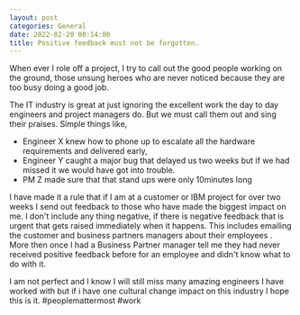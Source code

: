```yaml
---
layout: post
categories: General
date: 2022-02-20 00:14:00
title: Positive feedback must not be forgotten.
---
```


When ever I role off a project, I try to call out the good people working on the ground, those unsung heroes who are never noticed because they are too busy doing a good job.


<!--more-->

The IT industry is great at just ignoring the excellent work the day to day engineers and project managers do. But we must call them out and sing their praises. Simple things like,
- Engineer X knew how to phone up to escalate all the hardware requirements and delivered early,
- Engineer Y caught a major bug that delayed us two weeks but if we had missed it we would have got into trouble.
- PM Z made sure that that stand ups were only 10minutes long

I have made it a rule that if I am at a customer or IBM project for over two weeks I send out feedback to those who have made the biggest impact on me. I don't include any thing negative, if there is negative feedback that is urgent that gets raised immediately when it happens. This includes emailing the customer and business partners managers about their employees . More then once I had a Business Partner manager tell me they had never received positive feedback before for an employee and didn't know what to do with it.

I am not perfect and I know I will still miss many amazing engineers I have worked with but if i have one cultural change impact on this industry I hope this is it. #peoplemattermost #work

